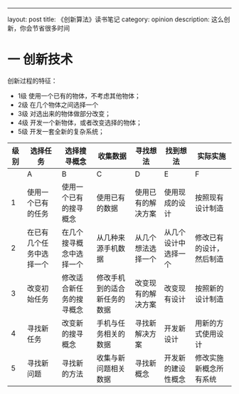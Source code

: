 ---
layout: post
title: 《创新算法》读书笔记
category: opinion
description: 这么创新，你会节省很多时间



# 一 创新技术


创新过程的特征：

+ 1级 使用一个已有的物体，不考虑其他物体；
+ 2级 在几个物体之间选择一个
+ 3级 对选出来的物体做部分改变；
+ 4级 开发一个新物体，或者改变选择的物体；
+ 5级 开发一套全新的复杂系统；

| 级别 	| 选择任务                 	| 选择搜寻概念             	| 收集数据                     	| 寻找想法           	| 找到想法             	| 实际实施                 	|
|------	|--------------------------	|--------------------------	|------------------------------	|--------------------	|----------------------	|--------------------------	|
|      	| A                        	| B                        	| C                            	| D                  	| E                    	| F                        	|
| 1    	| 使用一个已有的任务       	| 使用一个已有的搜寻概念   	| 使用已有的数据               	| 使用已有的解决方案 	| 使用现成的设计       	| 按照现有设计制造         	|
| 2    	| 在已有几个任务中选择一个 	| 在几个搜寻概念中选择一个 	| 从几种来源手机数据           	| 从几个想法选择一个 	| 从几个设计中选择一个 	| 修改已有的设计，然后制造 	|
| 3    	| 改变初始任务             	| 修改适合新任务的搜寻概念 	| 修改手机到的适合新任务的数据 	| 改变现有的解决方案 	| 改变现有设计         	| 按照新的设计制造         	|
| 4    	| 寻找新任务               	| 改变新的搜寻概念         	| 手机与任务相关的数据         	| 寻找新解决方案     	| 开发新设计           	| 用新的方式使用设计       	|
| 5    	| 寻找新问题               	| 寻找新的方法             	| 收集与新问题相关数据         	| 寻找新概念         	| 开发新的建设性概念   	| 修改实施新概念所有系统   	|

